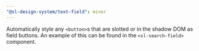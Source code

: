 ```yaml
---
"@sl-design-system/text-field": minor
---
```


Automatically style any `<button>`s that are slotted or in the shadow DOM as field buttons. An example of this can be found in the `<sl-search-field>` component.
